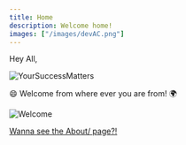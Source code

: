 ```yaml
---
title: Home
description: Welcome home!
images: ["/images/devAC.png"]
---
```


Hey All,

![YourSuccessMatters](/images/regalia.png)

:smile: Welcome from where ever you are from! :earth_africa:

![Welcome](/images/me_dam.jpg)


[Wanna see the About/ page?!](/about "Wanna See the About page?!")
